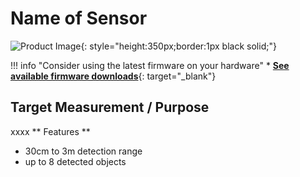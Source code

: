 # Name of Sensor

![Product Image](files/image.png){: style="height:350px;border:1px black solid;"}

!!! info "Consider using the latest firmware on your hardware"
    * [**See available firmware downloads**](firmware.md){: target="_blank"}

## Target Measurement / Purpose
xxxx
** Features **
* 30cm to 3m detection range
* up to 8 detected objects